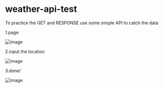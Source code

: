 # weather-api-test

To practice the GET and RESPONSE use some simple API to catch the data

1.page

![image](https://github.com/Neal-Y/weather-api-test/blob/master/1.png)

2.input the location

![image](https://github.com/Neal-Y/weather-api-test/blob/master/2.png)

3.done!

![image](https://github.com/Neal-Y/weather-api-test/blob/master/3..png)

